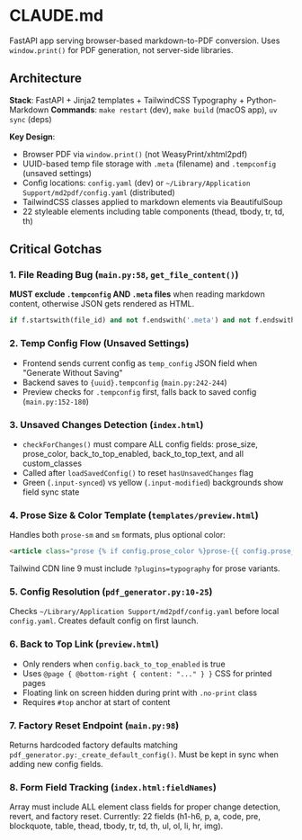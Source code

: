 # CLAUDE.md

FastAPI app serving browser-based markdown-to-PDF conversion. Uses `window.print()` for PDF generation, not server-side libraries.

## Architecture

**Stack**: FastAPI + Jinja2 templates + TailwindCSS Typography + Python-Markdown
**Commands**: `make restart` (dev), `make build` (macOS app), `uv sync` (deps)

**Key Design**:
- Browser PDF via `window.print()` (not WeasyPrint/xhtml2pdf)
- UUID-based temp file storage with `.meta` (filename) and `.tempconfig` (unsaved settings)
- Config locations: `config.yaml` (dev) or `~/Library/Application Support/md2pdf/config.yaml` (distributed)
- TailwindCSS classes applied to markdown elements via BeautifulSoup
- 22 styleable elements including table components (thead, tbody, tr, td, th)

## Critical Gotchas

### 1. File Reading Bug (`main.py:58`, `get_file_content()`)
**MUST exclude `.tempconfig` AND `.meta` files** when reading markdown content, otherwise JSON gets rendered as HTML.
```python
if f.startswith(file_id) and not f.endswith('.meta') and not f.endswith('.tempconfig'):
```

### 2. Temp Config Flow (Unsaved Settings)
- Frontend sends current config as `temp_config` JSON field when "Generate Without Saving"
- Backend saves to `{uuid}.tempconfig` (`main.py:242-244`)
- Preview checks for `.tempconfig` first, falls back to saved config (`main.py:152-180`)

### 3. Unsaved Changes Detection (`index.html`)
- `checkForChanges()` must compare ALL config fields: prose_size, prose_color, back_to_top_enabled, back_to_top_text, and all custom_classes
- Called after `loadSavedConfig()` to reset `hasUnsavedChanges` flag
- Green (`.input-synced`) vs yellow (`.input-modified`) backgrounds show field sync state

### 4. Prose Size & Color Template (`templates/preview.html`)
Handles both `prose-sm` and `sm` formats, plus optional color:
```html
<article class="prose {% if config.prose_color %}prose-{{ config.prose_color }}{% endif %} {{ config.prose_size if (config.prose_size and config.prose_size.startswith('prose-')) else ('prose-' + (config.prose_size or 'lg')) }}">
```
Tailwind CDN line 9 must include `?plugins=typography` for prose variants.

### 5. Config Resolution (`pdf_generator.py:10-25`)
Checks `~/Library/Application Support/md2pdf/config.yaml` before local `config.yaml`. Creates default config on first launch.

### 6. Back to Top Link (`preview.html`)
- Only renders when `config.back_to_top_enabled` is true
- Uses `@page { @bottom-right { content: "..." } }` CSS for printed pages
- Floating link on screen hidden during print with `.no-print` class
- Requires `#top` anchor at start of content

### 7. Factory Reset Endpoint (`main.py:98`)
Returns hardcoded factory defaults matching `pdf_generator.py:_create_default_config()`. Must be kept in sync when adding new config fields.

### 8. Form Field Tracking (`index.html:fieldNames`)
Array must include ALL element class fields for proper change detection, revert, and factory reset. Currently: 22 fields (h1-h6, p, a, code, pre, blockquote, table, thead, tbody, tr, td, th, ul, ol, li, hr, img).
